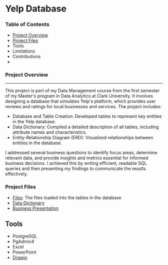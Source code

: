 # Yelp Database

### Table of Contents 
- [Project Overview](#project-overview)
- [Project Files](#project-files)
- Tools
- Limitations
- Contributions
- 

### Project Overview 
---
This project is part of my Data Management course from the first semester of my Master's program in Data Analytics at Clark University. It involves designing a database that simulates Yelp's platform, which provides user reviews and ratings for local businesses and services. The project includes:

- Database and Table Creation: Developed tables to represent key entities in the Yelp database.
- Data Dictionary: Compiled a detailed description of all tables, including attribute names and characteristics.
- Entity-Relationship Diagram (ERD): Visualized relationships between entities in the database.

I addressed several business questions to identify focus areas, determine relevant data, and provide insights and metrics essential for informed business decisions. I achieved this by writing efficient, readable SQL queries and then presenting my findings to communicate the results effectively.

### Project Files
- [Files](https://drive.google.com/drive/folders/1pyIo8aK5nRq4XZor8-iJLyiFqQWq0MC6?usp=sharing): The files loaded into the tables in the database
- [Data Dictionary](https://clarkuedu-my.sharepoint.com/:x:/g/personal/uazubuine_clarku_edu/ETiJRkLSxQRCjN2dOMkfAlcBnDCkPwQ7-uc8ibvH97Z5Hw?e=advCTM)
- [Business Presentation](https://clarkuedu-my.sharepoint.com/:p:/g/personal/uazubuine_clarku_edu/EfrqaxDx8GBOlaxon40o14UBaKkFOvdcO1xMNJ0qbQdXug?e=iUhfmv)

## Tools 
- PostgreSQL
- PgAdmin4
- Excel
- PowerPoint
- [Drawio](https://app.diagrams.net/#G1_Sc5YD37dYHKd5hQ6glKn2RqZ8nqK2EP#%7B%22pageId%22%3A%22KgcBLSlTvzFUVU9-manX%22%7D)
